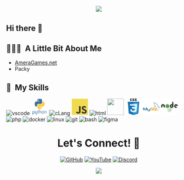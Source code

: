 <p align="center">
  <img src="https://capsule-render.vercel.app/api?type=blur&height=300&color=gradient&text=Angry007&animation=fadeIn&textBg=false&section=header&reversal=false"/>
</p>

## Hi there 👋

<h2> 👨🏻‍💻 &nbsp;A Little Bit About Me</h2>

- [AmeraGames.net](https://dc.ameragames.net)
- Packy

<h2> 🚀 &nbsp;My Skills</h2>
<p align="left">
<img src="https://cdn.jsdelivr.net/gh/devicons/devicon/icons/vscode/vscode-original.svg" alt="vscode" width="45" height="45"/>
<img src="https://raw.githubusercontent.com/devicons/devicon/master/icons/python/python-original-wordmark.svg" alt="python" width="45" height="45"/>
<img src="https://cdn.jsdelivr.net/gh/devicons/devicon/icons/c/c-original.svg" alt="cLang" width="45" height="45"/>
<img src="https://raw.githubusercontent.com/devicons/devicon/master/icons/javascript/javascript-original.svg" alt="javascript" width="45" height="45" />
<img src="https://cdn.jsdelivr.net/gh/devicons/devicon/icons/html5/html5-original.svg" alt="html" width="45" height="45"/>
<img src="https://cdn.jsdelivr.net/gh/devicons/devicon@latest/icons/bootstrap/bootstrap-original-wordmark.svg" width="45" height="45" />
<img src="https://raw.githubusercontent.com/devicons/devicon/master/icons/css3/css3-original-wordmark.svg" alt="css3" width="45" height="45" />
<img src="https://raw.githubusercontent.com/devicons/devicon/master/icons/mysql/mysql-original-wordmark.svg" alt="mysql" width="45" height="45" />
<img src="https://raw.githubusercontent.com/devicons/devicon/master/icons/nodejs/nodejs-original-wordmark.svg" alt="nodejs" width="45" height="45" />
<img src="https://cdn.jsdelivr.net/gh/devicons/devicon/icons/php/php-original.svg" alt="php" width="45" height="45"/>
<img src="https://cdn.jsdelivr.net/gh/devicons/devicon/icons/docker/docker-original.svg" alt="docker" width="45" height="45"/>
<img src="https://cdn.jsdelivr.net/gh/devicons/devicon/icons/linux/linux-original.svg" alt="linux" width="45" height="45"/>
<img src="https://cdn.jsdelivr.net/gh/devicons/devicon/icons/git/git-original.svg" alt="git" width="45" height="45"/>
<img src="https://cdn.jsdelivr.net/gh/devicons/devicon/icons/bash/bash-original.svg" alt="bash" width="45" height="45"/>
<img src="https://cdn.jsdelivr.net/gh/devicons/devicon/icons/figma/figma-original.svg" alt="figma" width="45" height="45"/>
</p>

<h1 align="center">
  Let's Connect! 💬
</h1>

<div align="center">

[![GitHub](https://img.shields.io/badge/GitHub-181717?style=for-the-badge&logo=github&logoColor=white)](https://github.com/Angry007-Julian)
[![YouTube](https://img.shields.io/badge/YouTube-FF0000?style=for-the-badge&logo=youtube&logoColor=white)](https://www.youtube.com/@angry0077)
[![Discord](https://img.shields.io/badge/Discord-7289DA?style=for-the-badge&logo=discord&logoColor=white)](https://discord.gg/3uxUbwqsWB)

</div>

<p align="center">
  <img src="https://capsule-render.vercel.app/api?type=blur&height=150&color=gradient&animation=fadeIn&textBg=false&section=footer&reversal=false"/>
</p>